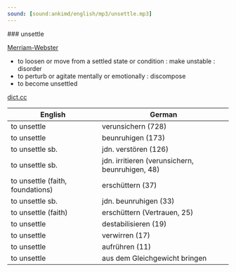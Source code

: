 ```yaml
---
sound: [sound:ankimd/english/mp3/unsettle.mp3]
---
```


\### unsettle

[Merriam-Webster](https://www.merriam-webster.com/dictionary/unsettle)

- to loosen or move from a settled state or condition : make unstable : disorder
- to perturb or agitate mentally or emotionally : discompose
- to become unsettled

[dict.cc](https://www.dict.cc/unsettle)

| English        | German       |
| -------------- | ------------ |
| to unsettle | verunsichern (728) |
| to unsettle | beunruhigen (173) |
| to unsettle sb. | jdn. verstören (126) |
| to unsettle sb. | jdn. irritieren (verunsichern, beunruhigen, 48) |
| to unsettle (faith, foundations) | erschüttern (37) |
| to unsettle sb. | jdn. beunruhigen (33) |
| to unsettle (faith) | erschüttern (Vertrauen, 25) |
| to unsettle | destabilisieren (19) |
| to unsettle | verwirren (17) |
| to unsettle | aufrühren (11) |
| to unsettle | aus dem Gleichgewicht bringen |
